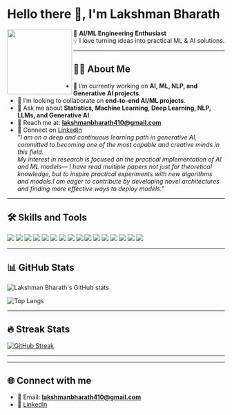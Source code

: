 # Hello there 👋, I'm Lakshman Bharath  

<img src="https://github.com/therealLakshman.png" width="150" align="left" />


🌟 **AI/ML Engineering Enthusiast**  
💡 I love turning ideas into practical ML & AI solutions.  

---

## 🙋‍♂️ About Me  
- 🔭 I’m currently working on **AI, ML, NLP, and Generative AI projects**.   
- 🤝 I’m looking to collaborate on **end-to-end AI/ML projects**.  
- 💬 Ask me about **Statistics, Machine Learning, Deep Learning, NLP, LLMs, and Generative AI**.  
- 📧 Reach me at: **lakshmanbharath410@gmail.com**  
- 💼 Connect on [LinkedIn](https://www.linkedin.com/in/lakshman-bharath-b33220124)  
  *"I am on a deep and continuous learning path in generative AI, committed to becoming one of the most capable and creative minds in this field.  
   My interest in research is focused on the practical implementation of AI and ML models— I have read multiple papers not just for theoretical knowledge, but to inspire practical experiments with new algorithms and models.I am eager to contribute by developing novel architectures and finding more effective ways to deploy models."*  

---

## 🛠️ Skills and Tools  
<p>
  <img src="https://img.shields.io/badge/Statistics-4E79A7?style=for-the-badge" />
  <img src="https://img.shields.io/badge/Machine%20Learning-102230?style=for-the-badge&logo=scikit-learn&logoColor=F7931E" />
  <img src="https://img.shields.io/badge/Deep%20Learning-FF6F00?style=for-the-badge&logo=tensorflow&logoColor=white" />
  <img src="https://img.shields.io/badge/NLP-8E44AD?style=for-the-badge" />
  <img src="https://img.shields.io/badge/LLM-1E8449?style=for-the-badge" />
  <img src="https://img.shields.io/badge/Python-3776AB?style=for-the-badge&logo=python&logoColor=white" />
  <img src="https://img.shields.io/badge/SQL-CC2927?style=for-the-badge&logo=postgresql&logoColor=white" />
  <img src="https://img.shields.io/badge/MLflow-0194E2?style=for-the-badge&logo=mlflow&logoColor=white" />
  <img src="https://img.shields.io/badge/DVC-945DD6?style=for-the-badge&logo=dvc&logoColor=white" />
  <img src="https://img.shields.io/badge/GitHub-181717?style=for-the-badge&logo=github&logoColor=white" />
  <img src="https://img.shields.io/badge/CI/CD-2088FF?style=for-the-badge&logo=githubactions&logoColor=white" />
  <img src="https://img.shields.io/badge/AWS-232F3E?style=for-the-badge&logo=amazonaws&logoColor=white" />
  <img src="https://img.shields.io/badge/Docker-2496ED?style=for-the-badge&logo=docker&logoColor=white" />
  <img src="https://img.shields.io/badge/Kubernetes-326CE5?style=for-the-badge&logo=kubernetes&logoColor=white" />
  <img src="https://img.shields.io/badge/Prompt%20Engineering-9C27B0?style=for-the-badge" />
  <img src="https://img.shields.io/badge/Generative%20AI-FF4088?style=for-the-badge" />
</p>  

---

## 📊 GitHub Stats  
![Lakshman Bharath's GitHub stats](https://github-readme-stats.vercel.app/api?username=therealLakshman&show_icons=true&theme=radical)  

![Top Langs](https://github-readme-stats.vercel.app/api/top-langs/?username=therealLakshman&layout=compact&theme=radical)  

---

## 🔥 Streak Stats  
[![GitHub Streak](https://github-readme-streak-stats.herokuapp.com?user=therealLakshman&theme=radical&hide_border=false)](https://git.io/streak-stats)  

---
<!--
//## 📈 Activity Graph  
//[![Lakshman's github activity graph](https://github-readme-activity-graph.vercel.app/graph?username=therealLakshman&theme=react-dark)](https://github.com/ashutosh00710/github-readme-activity-graph)  
-->
---

## 🌐 Connect with me  
- 📧 Email: **lakshmanbharath410@gmail.com**  
- 💼 [LinkedIn](https://www.linkedin.com/in/lakshman-bharath-b33220124)  




